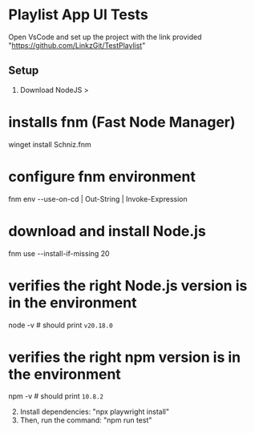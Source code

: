 # Playlist App UI Tests
Open VsCode and set up the project with the link provided "https://github.com/LinkzGit/TestPlaylist"
## Setup
1. Download NodeJS >
 # installs fnm (Fast Node Manager)
winget install Schniz.fnm
# configure fnm environment
fnm env --use-on-cd | Out-String | Invoke-Expression
# download and install Node.js
fnm use --install-if-missing 20
# verifies the right Node.js version is in the environment
node -v # should print `v20.18.0`
# verifies the right npm version is in the environment
npm -v # should print `10.8.2`

2. Install dependencies: "npx playwright install"
3. Then, run the command: "npm run test"
